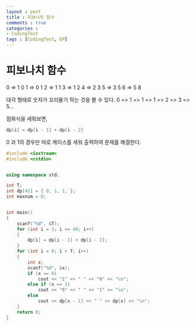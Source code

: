 ```yaml
---
layout : post
title : 피보나치 함수
comments : true
categories : 
- CodingTest
tags : [CodingTest, DP]
---
```

# 피보나치 함수
0 => 1 0
1 => 0 1
2 => 1 1
3 => 1 2
4 => 2 3
5 => 3 5
6 => 5 8

대각 형태로 숫자가 꼬리물기 하는 것을 볼 수 있다.
0 => 1 => 1 => 1 => 2 => 3 => 5...

점화식을 세워보면,
```c
dp[i] = dp[i - 1] + dp[i - 2]
```
0 과 1의 경우만 따로 케이스를 세워 출력하여 문제를 해결한다.
```cpp
#include <iostream>
#include <cstdio>


using namespace std;

int T;
int dp[41] = { 0, 1, 1, };
int maxnum = 0;


int main()
{
	scanf("%d", &T);
	for (int i = 3; i <= 40; i++)
	{
		dp[i] = dp[i - 1] + dp[i - 2];
	}
	for (int i = 0; i < T; i++)
	{
		int x;
		scanf("%d", &x);
		if (x == 0)
			cout << "1" << " " << "0" << "\n";
		else if (x == 1)
			cout << "0" << " " << "1" << "\n";
		else
			cout << dp[x - 1] << " " << dp[x] << "\n";
	}
	return 0;
}

```